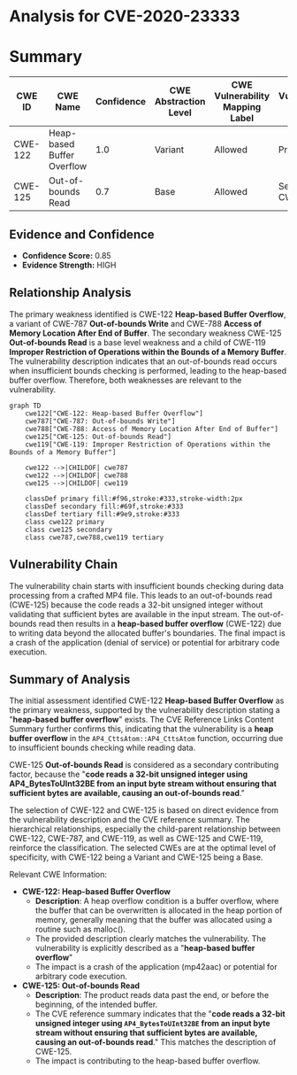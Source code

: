 # Analysis for CVE-2020-23333

# Summary
| CWE ID | CWE Name | Confidence | CWE Abstraction Level | CWE Vulnerability Mapping Label | CWE-Vulnerability Mapping Notes |
|---|---|---|---|---|---|
| CWE-122 | Heap-based Buffer Overflow | 1.0 | Variant | Allowed | Primary CWE |
| CWE-125 | Out-of-bounds Read | 0.7 | Base | Allowed | Secondary CWE |

## Evidence and Confidence

*   **Confidence Score:** 0.85
*   **Evidence Strength:** HIGH

## Relationship Analysis
The primary weakness identified is CWE-122 **Heap-based Buffer Overflow**, a variant of CWE-787 **Out-of-bounds Write** and CWE-788 **Access of Memory Location After End of Buffer**. The secondary weakness CWE-125 **Out-of-bounds Read** is a base level weakness and a child of CWE-119 **Improper Restriction of Operations within the Bounds of a Memory Buffer**. The vulnerability description indicates that an out-of-bounds read occurs when insufficient bounds checking is performed, leading to the heap-based buffer overflow. Therefore, both weaknesses are relevant to the vulnerability.

```mermaid
graph TD
    cwe122["CWE-122: Heap-based Buffer Overflow"]
    cwe787["CWE-787: Out-of-bounds Write"]
    cwe788["CWE-788: Access of Memory Location After End of Buffer"]
    cwe125["CWE-125: Out-of-bounds Read"]
    cwe119["CWE-119: Improper Restriction of Operations within the Bounds of a Memory Buffer"]
    
    cwe122 -->|CHILDOF| cwe787
    cwe122 -->|CHILDOF| cwe788
    cwe125 -->|CHILDOF| cwe119
    
    classDef primary fill:#f96,stroke:#333,stroke-width:2px
    classDef secondary fill:#69f,stroke:#333
    classDef tertiary fill:#9e9,stroke:#333
    class cwe122 primary
    class cwe125 secondary
    class cwe787,cwe788,cwe119 tertiary
```

## Vulnerability Chain
The vulnerability chain starts with insufficient bounds checking during data processing from a crafted MP4 file. This leads to an out-of-bounds read (CWE-125) because the code reads a 32-bit unsigned integer without validating that sufficient bytes are available in the input stream. The out-of-bounds read then results in a **heap-based buffer overflow** (CWE-122) due to writing data beyond the allocated buffer's boundaries. The final impact is a crash of the application (denial of service) or potential for arbitrary code execution.

## Summary of Analysis
The initial assessment identified CWE-122 **Heap-based Buffer Overflow** as the primary weakness, supported by the vulnerability description stating a "**heap-based buffer overflow**" exists. The CVE Reference Links Content Summary further confirms this, indicating that the vulnerability is a **heap buffer overflow** in the `AP4_CttsAtom::AP4_CttsAtom` function, occurring due to insufficient bounds checking while reading data.

CWE-125 **Out-of-bounds Read** is considered as a secondary contributing factor, because the "**code reads a 32-bit unsigned integer using AP4_BytesToUInt32BE from an input byte stream without ensuring that sufficient bytes are available, causing an out-of-bounds read**."

The selection of CWE-122 and CWE-125 is based on direct evidence from the vulnerability description and the CVE reference summary. The hierarchical relationships, especially the child-parent relationship between CWE-122, CWE-787, and CWE-119, as well as CWE-125 and CWE-119, reinforce the classification. The selected CWEs are at the optimal level of specificity, with CWE-122 being a Variant and CWE-125 being a Base.

Relevant CWE Information:
*   **CWE-122: Heap-based Buffer Overflow**
    *   **Description**: A heap overflow condition is a buffer overflow, where the buffer that can be overwritten is allocated in the heap portion of memory, generally meaning that the buffer was allocated using a routine such as malloc().
    *   The provided description clearly matches the vulnerability. The vulnerability is explicitly described as a "**heap-based buffer overflow**"
    *   The impact is a crash of the application (mp42aac) or potential for arbitrary code execution.
*   **CWE-125: Out-of-bounds Read**
    *   **Description**: The product reads data past the end, or before the beginning, of the intended buffer.
    *   The CVE reference summary indicates that the "**code reads a 32-bit unsigned integer using `AP4_BytesToUInt32BE` from an input byte stream without ensuring that sufficient bytes are available, causing an out-of-bounds read**." This matches the description of CWE-125.
    *   The impact is contributing to the heap-based buffer overflow.